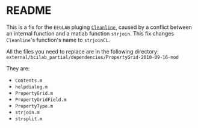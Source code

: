 # README

This is a fix for the `EEGLAB` pluging [`Cleanline`](https://www.nitrc.org/projects/cleanline/), caused by a conflict between an internal function and a matlab function `strjoin`. This fix changes `Cleanline`'s function's name to `strjoinCL`.

All the files you need to replace  are in the following directory:  
`external/bcilab_partial/dependencies/PropertyGrid-2010-09-16-mod`

They are:  
  
  - `Contents.m`  
  - `helpdialog.m`  
  - `PropertyGrid.m`  
  - `PropertyGridField.m`  
  - `PropertyType.m`  
  - `strjoin.m`  
  - `strsplit.m`  




